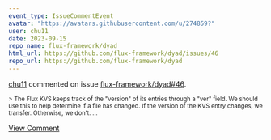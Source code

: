 ```yaml
---
event_type: IssueCommentEvent
avatar: "https://avatars.githubusercontent.com/u/274859?"
user: chu11
date: 2023-09-15
repo_name: flux-framework/dyad
html_url: https://github.com/flux-framework/dyad/issues/46
repo_url: https://github.com/flux-framework/dyad
---
```


<a href='https://github.com/chu11' target='_blank'>chu11</a> commented on issue <a href='https://github.com/flux-framework/dyad/issues/46' target='_blank'>flux-framework/dyad#46</a>.

<small>> The Flux KVS keeps track of the "version" of its entries through a "ver" field. We should use this to help determine if a file has changed. If the version of the KVS entry changes, we transfer. Otherwise, we don't....</small>

<a href='https://github.com/flux-framework/dyad/issues/46' target='_blank'>View Comment</a>